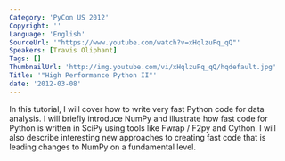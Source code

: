 ```yaml
---
Category: 'PyCon US 2012'
Copyright: ''
Language: 'English'
SourceUrl: '"https://www.youtube.com/watch?v=xHqlzuPq_qQ"'
Speakers: [Travis Oliphant]
Tags: []
ThumbnailUrl: 'http://img.youtube.com/vi/xHqlzuPq_qQ/hqdefault.jpg'
Title: '"High Performance Python II"'
date: '2012-03-08'
---
```

In this tutorial, I will cover how to write very fast Python code for data
analysis. I will briefly introduce NumPy and illustrate how fast code for
Python is written in SciPy using tools like Fwrap / F2py and Cython. I will
also describe interesting new approaches to creating fast code that is leading
changes to NumPy on a fundamental level.

